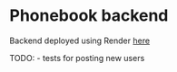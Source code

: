 # Phonebook backend

Backend deployed using Render [here](https://express-phonebook-backend.onrender.com/api/persons)


TODO: - tests for posting new users
